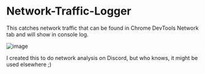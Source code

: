 # Network-Traffic-Logger
This catches network traffic that can be found in Chrome DevTools Network tab and will show in console log.

![image](https://github.com/user-attachments/assets/63c4da21-db50-49f2-bd34-9fbf50b298c1)

I created this to do network analysis on Discord, but who knows, it might be used elsewhere ;)
